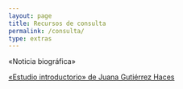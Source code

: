 ```yaml
---
layout: page
title: Recursos de consulta
permalink: /consulta/
type: extras
---
```


«Noticia biográfica»

 <a href="/consulta/JGHsetudioi09">«Estudio introductorio» de Juana Gutiérrez Haces</a>

